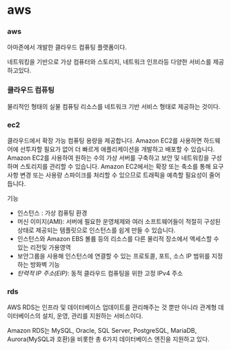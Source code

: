 # aws

### aws

아마존에서 개발한 클라우드 컴퓨팅 플랫폼이다.

네트워킹을 기반으로 가상 컴퓨터와 스토리지, 네트워크 인프라등 다양한 서비스를 제공하고있다.

### 클라우드 컴퓨팅

물리적인 형태의 실물 컴퓨팅 리소스를 네트워크 기반 서비스 형태로 제공하는 것이다.

### ec2

클라우드에서 확장 가능 컴퓨팅 용량을 제공합니다. Amazon EC2를 사용하면 하드웨어에 선투자할 필요가 없어 더 빠르게 애플리케이션을 개발하고 배포할 수 있습니다. Amazon EC2를 사용하여 원하는 수의 가상 서버를 구축하고 보안 및 네트워킹을 구성하며 스토리지를 관리할 수 있습니다. Amazon EC2에서는 확장 또는 축소를 통해 요구 사항 변경 또는 사용량 스파이크를 처리할 수 있으므로 트래픽을 예측할 필요성이 줄어듭니다.

기능

- 인스턴스 : 가상 컴퓨팅 환경
- 머신 이미지(AMI): 서버에 필요한 운영체제와 여러 소프트웨어들이 적절히 구성된 상태로 제공되는 템플릿으로 인스턴스를 쉽게 만들 수 있습니다.
- 인스턴스와 Amazon EBS 볼륨 등의 리소스를 다른 물리적 장소에서 액세스할 수 있는 리전및 가용영역
- 보안그룹을 사용해 인스턴스에 연결할 수 있는 프로토콜, 포트, 소스 IP 범위를 지정하는 방화벽 기능
- *탄력적 IP 주소(EIP)*: 동적 클라우드 컴퓨팅을 위한 고정 IPv4 주소

### rds

AWS RDS는 인프라 및 데이터베이스 업데이트를 관리해주는 것 뿐만 아니라 관계형 데이터베이스의 설치, 운영, 관리를 지원하는 서비스이다.

Amazon RDS는 MySQL, Oracle, SQL Server, PostgreSQL, MariaDB, Aurora(MySQL과 호환)을 비롯한 총 6가지 데이터베이스 엔진을 지원하고 있다.